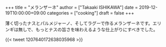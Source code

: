 +++
title = "メランザーネ"
author = ["Takaaki ISHIKAWA"]
date = 2019-12-19T10:00:00+09:00
categories = ["cooking"]
draft = false
+++

薄く切ったナスとパルメジャーノ、そしてラグーで作るメランザーネです。エリンギは無しで、もっとナスの旨さを味わえるような仕上がりにすべきでした。

{{< tweet 1207640172638035968 >}}
